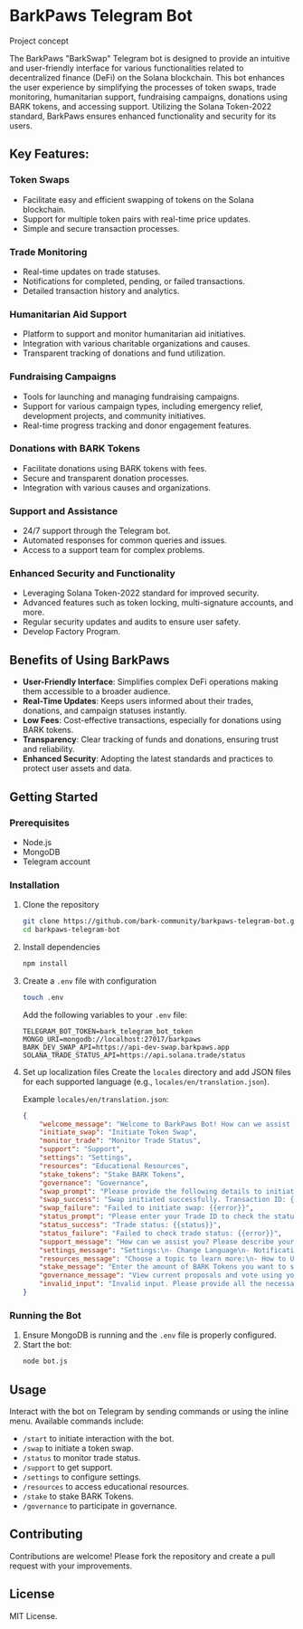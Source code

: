 # BarkPaws Telegram Bot
Project concept

The BarkPaws "BarkSwap" Telegram bot is designed to provide an intuitive and user-friendly interface for various functionalities related to decentralized finance (DeFi) on the Solana blockchain. This bot enhances the user experience by simplifying the processes of token swaps, trade monitoring, humanitarian support, fundraising campaigns, donations using BARK tokens, and accessing support. Utilizing the Solana Token-2022 standard, BarkPaws ensures enhanced functionality and security for its users.

## Key Features:

### Token Swaps
- Facilitate easy and efficient swapping of tokens on the Solana blockchain.
- Support for multiple token pairs with real-time price updates.
- Simple and secure transaction processes.

### Trade Monitoring
- Real-time updates on trade statuses.
- Notifications for completed, pending, or failed transactions.
- Detailed transaction history and analytics.

### Humanitarian Aid Support
- Platform to support and monitor humanitarian aid initiatives.
- Integration with various charitable organizations and causes.
- Transparent tracking of donations and fund utilization.

### Fundraising Campaigns
- Tools for launching and managing fundraising campaigns.
- Support for various campaign types, including emergency relief, development projects, and community initiatives.
- Real-time progress tracking and donor engagement features.

### Donations with BARK Tokens
- Facilitate donations using BARK tokens with fees.
- Secure and transparent donation processes.
- Integration with various causes and organizations.

### Support and Assistance
- 24/7 support through the Telegram bot.
- Automated responses for common queries and issues.
- Access to a support team for complex problems.

### Enhanced Security and Functionality
- Leveraging Solana Token-2022 standard for improved security.
- Advanced features such as token locking, multi-signature accounts, and more.
- Regular security updates and audits to ensure user safety.
- Develop Factory Program.

## Benefits of Using BarkPaws
- **User-Friendly Interface**: Simplifies complex DeFi operations making them accessible to a broader audience.
- **Real-Time Updates**: Keeps users informed about their trades, donations, and campaign statuses instantly.
- **Low Fees**: Cost-effective transactions, especially for donations using BARK tokens.
- **Transparency**: Clear tracking of funds and donations, ensuring trust and reliability.
- **Enhanced Security**: Adopting the latest standards and practices to protect user assets and data.

## Getting Started

### Prerequisites
- Node.js
- MongoDB
- Telegram account

### Installation

1. Clone the repository
    ```sh
    git clone https://github.com/bark-community/barkpaws-telegram-bot.git
    cd barkpaws-telegram-bot
    ```

2. Install dependencies
    ```sh
    npm install
    ```

3. Create a `.env` file with configuration
    ```sh
    touch .env
    ```

    Add the following variables to your `.env` file:
    ```
    TELEGRAM_BOT_TOKEN=bark_telegram_bot_token
    MONGO_URI=mongodb://localhost:27017/barkpaws
    BARK_DEV_SWAP_API=https://api-dev-swap.barkpaws.app
    SOLANA_TRADE_STATUS_API=https://api.solana.trade/status
    ```

4. Set up localization files
    Create the `locales` directory and add JSON files for each supported language (e.g., `locales/en/translation.json`).

    Example `locales/en/translation.json`:
    ```json
    {
        "welcome_message": "Welcome to BarkPaws Bot! How can we assist you today?",
        "initiate_swap": "Initiate Token Swap",
        "monitor_trade": "Monitor Trade Status",
        "support": "Support",
        "settings": "Settings",
        "resources": "Educational Resources",
        "stake_tokens": "Stake BARK Tokens",
        "governance": "Governance",
        "swap_prompt": "Please provide the following details to initiate a token swap:\n1. Token to Swap From\n2. Token to Swap To\n3. Amount\n4. Confirm Wallet Address",
        "swap_success": "Swap initiated successfully. Transaction ID: {{txId}}",
        "swap_failure": "Failed to initiate swap: {{error}}",
        "status_prompt": "Please enter your Trade ID to check the status:",
        "status_success": "Trade status: {{status}}",
        "status_failure": "Failed to check trade status: {{error}}",
        "support_message": "How can we assist you? Please describe your issue, and our support team will get back to you shortly.",
        "settings_message": "Settings:\n- Change Language\n- Notification Preferences\n- Security Settings",
        "resources_message": "Choose a topic to learn more:\n- How to Use BarkPaws Bot\n- Understanding DeFi\n- FAQs",
        "stake_message": "Enter the amount of BARK Tokens you want to stake:",
        "governance_message": "View current proposals and vote using your BARK Tokens.",
        "invalid_input": "Invalid input. Please provide all the necessary details."
    }
    ```

### Running the Bot

1. Ensure MongoDB is running and the `.env` file is properly configured.
2. Start the bot:
    ```sh
    node bot.js
    ```

## Usage

Interact with the bot on Telegram by sending commands or using the inline menu. Available commands include:
- `/start` to initiate interaction with the bot.
- `/swap` to initiate a token swap.
- `/status` to monitor trade status.
- `/support` to get support.
- `/settings` to configure settings.
- `/resources` to access educational resources.
- `/stake` to stake BARK Tokens.
- `/governance` to participate in governance.

## Contributing

Contributions are welcome! Please fork the repository and create a pull request with your improvements.

## License

MIT License.